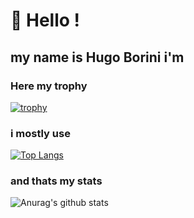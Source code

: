 # 👋 Hello !

## my name is Hugo Borini i'm



### Here my trophy 

[![trophy](https://github-profile-trophy.vercel.app/?username=hugoborini&theme=onedark)](https://github.com/hugoborini/github-profile-trophy)


### i mostly use

[![Top Langs](https://github-readme-stats.vercel.app/api/top-langs/?username=hugoborini&langs_count=8)](https://github.com/hugoborini/github-readme-stats)

### and thats my stats
![Anurag's github stats](https://github-readme-stats.vercel.app/api?username=hugoborini&show_icons=true&theme=radical)
